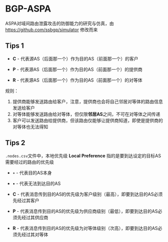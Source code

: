 # BGP-ASPA

ASPA对域间路由泄露攻击的防御能力的研究与仿真，由 https://github.com/ssbgp/simulator 修改而来

## Tips 1

- **C** - 代表源AS（后面那一个）作为目的AS（前面那一个）的客户

- **P** - 代表源AS（后面那一个）作为目的AS（前面那一个）的提供商

- **R** - 代表源AS（后面那一个）作为目的AS（前面那一个）的对等体

规则：

1. 提供商能够发送路由给客户，注意，提供商也会将自己邻居对等体的路由信息发送给客户
2. 对等体能够发送路由给对等体，但仅限**邻居AS**之间，不可在对等体之间传递
3. 客户可以发送路由给提供商，但该路由仅能够让提供商知道，即使是提供商的对等体也无法得知

## Tips 2

`.nodes.csv`文件中，本地优先级 **Local Preference** 指的是要到达设定的目标AS需要经过的路由的优先级

- **◦** - 代表目的AS本身

- **•** - 代表无法到达目的AS

- **C** - 代表消息传到目的AS的优先级为客户级别（最高），即要到达目的AS必须先经过其客户

- **P** - 代表消息传到目的AS的优先级为供应商级别（最低），即要到达目的AS必须先经过其供应商

- **R** - 代表消息传到目的AS的优先级为对等体级别（次高），即要到达目的AS必须先经过其对等体